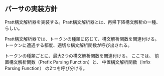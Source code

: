 ﻿## パーサの実装方針

Pratt構文解析器を実装する。Pratt構文解析器とは、再帰下降構文解析の一種、らしい。

Pratt構文解析器では、トークンの種類に応じて、構文解析関数を関連付ける。
トークンに遭遇する都度、適切な構文解析関数が呼び出される。

トークンの種類ごとに、最大2つの構文解析関数を関連付ける。
ここでは、
前置構文解析関数（Prefix Parsing Function）と、
中置構文解析関数（Infix Parsing Function）
の2つを呼び分ける。